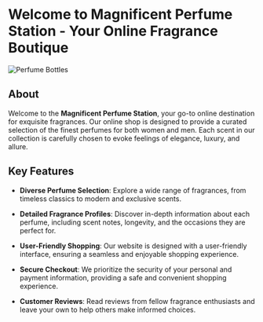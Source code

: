 # Welcome to Magnificent Perfume Station - Your Online Fragrance Boutique

![Perfume Bottles](perfume.jpg)

## About

Welcome to the **Magnificent Perfume Station**, your go-to online destination for exquisite fragrances. Our online shop is designed to provide a curated selection of the finest perfumes for both women and men. Each scent in our collection is carefully chosen to evoke feelings of elegance, luxury, and allure.

## Key Features

- **Diverse Perfume Selection**: Explore a wide range of fragrances, from timeless classics to modern and exclusive scents.

- **Detailed Fragrance Profiles**: Discover in-depth information about each perfume, including scent notes, longevity, and the occasions they are perfect for.

- **User-Friendly Shopping**: Our website is designed with a user-friendly interface, ensuring a seamless and enjoyable shopping experience.

- **Secure Checkout**: We prioritize the security of your personal and payment information, providing a safe and convenient shopping experience.

- **Customer Reviews**: Read reviews from fellow fragrance enthusiasts and leave your own to help others make informed choices.

